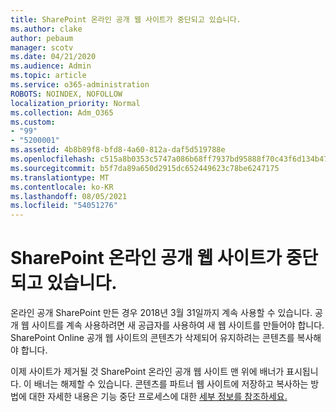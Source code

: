 ```yaml
---
title: SharePoint 온라인 공개 웹 사이트가 중단되고 있습니다.
ms.author: clake
author: pebaum
manager: scotv
ms.date: 04/21/2020
ms.audience: Admin
ms.topic: article
ms.service: o365-administration
ROBOTS: NOINDEX, NOFOLLOW
localization_priority: Normal
ms.collection: Adm_O365
ms.custom:
- "99"
- "5200001"
ms.assetid: 4b8b89f8-bfd8-4a60-812a-daf5d519788e
ms.openlocfilehash: c515a8b0353c5747a086b68ff7937bd95888f70c43f6d134b4756653e2177b0b
ms.sourcegitcommit: b5f7da89a650d2915dc652449623c78be6247175
ms.translationtype: MT
ms.contentlocale: ko-KR
ms.lasthandoff: 08/05/2021
ms.locfileid: "54051276"
---
```

# <a name="sharepoint-online-public-websites-are-being-discontinued"></a>SharePoint 온라인 공개 웹 사이트가 중단되고 있습니다.

온라인 공개 SharePoint 만든 경우 2018년 3월 31일까지 계속 사용할 수 있습니다. 공개 웹 사이트를 계속 사용하려면 새 공급자를 사용하여 새 웹 사이트를 만들어야 합니다. SharePoint Online 공개 웹 사이트의 콘텐츠가 삭제되어 유지하려는 콘텐츠를 복사해야 합니다.
  
이제 사이트가 제거될 것 SharePoint 온라인 공개 웹 사이트 맨 위에 배너가 표시됩니다. 이 배너는 해제할 수 있습니다. 콘텐츠를 파트너 웹 사이트에 저장하고 복사하는 방법에 대한 자세한 내용은 기능 중단 프로세스에 대한 [세부 정보를 참조하세요.](https://go.microsoft.com/fwlink/?linkid=866980)
  